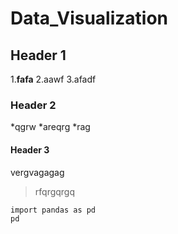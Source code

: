 # Data_Visualization
## Header 1
  1.**fafa**
  2.aawf
  3.afadf

### Header 2
  *qgrw
  *areqrg 
  *rag

#### Header 3
vergvagagag
>rfqrgqrgq

```
import pandas as pd
pd

```



